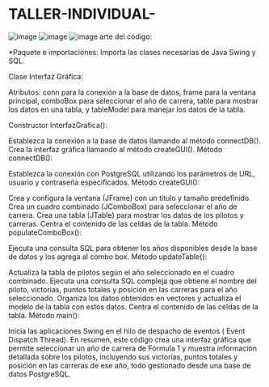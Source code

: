 # TALLER-INDIVIDUAL-
![image](https://github.com/Marylin-Rosero/TALLER-INDIVIDUAL-MR/assets/169502533/a4114e8c-5ef3-420a-984f-ed8e1ea8a1ca)
![image](https://github.com/Marylin-Rosero/TALLER-INDIVIDUAL-MR/assets/169502533/509a1a3b-c301-4b99-ae2f-6d04349374ed)
![image](https://github.com/Marylin-Rosero/TALLER-INDIVIDUAL-MR/assets/169502533/5623b1d2-da63-4a81-ac5f-d4efd7a3cb74)
arte del código:

*Paquete e importaciones: Importa las clases necesarias de Java Swing y SQL.

Clase Interfaz Gráfica:

Atributos: conn para la conexión a la base de datos, frame para la ventana principal, comboBox para seleccionar el año de carrera, table para mostrar los datos en una tabla, y tableModel para manejar los datos de la tabla.

Constructor InterfazGrafica():

Establezca la conexión a la base de datos llamando al método connectDB().
Crea la interfaz gráfica llamando al método createGUI().
Método connectDB():

Establezca la conexión con PostgreSQL utilizando los parámetros de URL, usuario y contraseña especificados.
Método createGUI():

Crea y configura la ventana (JFrame) con un título y tamaño predefinido.
Crea un cuadro combinado (JComboBox) para seleccionar el año de carrera.
Crea una tabla (JTable) para mostrar los datos de los pilotos y carreras.
Centra el contenido de las celdas de la tabla.
Método populateComboBox():

Ejecuta una consulta SQL para obtener los años disponibles desde la base de datos y los agrega al combo box.
Método updateTable():

Actualiza la tabla de pilotos según el año seleccionado en el cuadro combinado.
Ejecuta una consulta SQL compleja que obtiene el nombre del piloto, victorias, puntos totales y posición en las carreras para el año seleccionado.
Organiza los datos obtenidos en vectores y actualiza el modelo de la tabla con estos datos.
Centra el contenido de las celdas de la tabla.
Método main():

Inicia las aplicaciones Swing en el hilo de despacho de eventos ( Event Dispatch Thread).
En resumen, este código crea una interfaz gráfica que permite seleccionar un año de carrera de Fórmula 1 y muestra información detallada sobre los pilotos, incluyendo sus victorias, puntos totales y posición en las carreras de ese año, todo gestionado desde una base de datos PostgreSQL.
